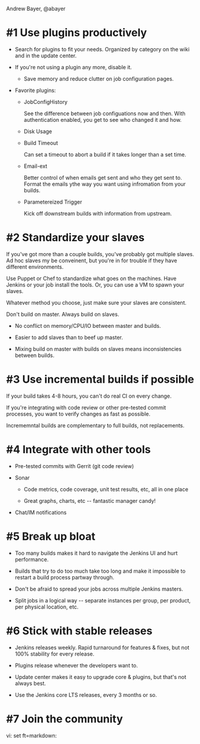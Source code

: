 Andrew Bayer, @abayer

# #1 Use plugins productively

* Search for plugins to fit your needs.  Organized by category on the wiki and in the update center.

* If you're not using a plugin any more, disable it.

    * Save memory and reduce clutter on job configuration pages.

* Favorite plugins:

    * JobConfigHistory

        See the difference between job configuations now and then.
        With authentication enabled, you get to see who changed it
        and how.

    * Disk Usage

    * Build Timeout

        Can set a timeout to abort a build if it takes longer than
        a set time.

    * Email-ext

        Better control of when emails get sent and who they get
        sent to.  Format the emails ythe way you want using infromation
        from your builds.

    * Parametereized Trigger

        Kick off downstream builds with information from upstream.

# #2 Standardize your slaves

If you've got more than a couple builds, you've probably got
multiple slaves.  Ad hoc slaves my be conveinent, but you're
in for trouble if they have different environments.

Use Puppet or Chef to standardize what goes on the machines.  Have
Jenkins or your job install the tools.  Or, you can use a VM to
spawn your slaves.

Whatever method you choose, just make sure your slaves are consistent.

Don't build on master.  Always build on slaves.

* No conflict on memory/CPU/IO between master and builds.

* Easier to add slaves than to beef up master.

* Mixing build on master with builds on slaves means inconsistencies between builds.

# #3 Use incremental builds if possible

If your build takes 4-8 hours, you can't do real CI on every change.

If you're integrating with code review or other pre-tested commit
processes, you want to verify changes as fast as possible.

Incrememntal builds are complementary to full builds, not replacements.

# #4 Integrate with other tools

* Pre-tested commits with Gerrit (git code review)

* Sonar

    * Code metrics, code coverage, unit test results, etc, all in one place

    * Great graphs, charts, etc -- fantastic manager candy!

* Chat/IM notifications

# #5 Break up bloat

* Too many builds makes it hard to navigate the Jenkins UI and hurt
performance.

* Builds that try to do too much take too long and make it impossible
to restart a build process partway through.

* Don't be afraid to spread your jobs across multiple Jenkins masters.

* Split jobs in a logical way -- separate instances per group, per
product, per physical location, etc.

# #6 Stick with stable releases

* Jenkins releases weekly.  Rapid turnaround for features & fixes,
but not 100% stability for every release.

* Plugins release whenever the developers want to.

* Update center makes it easy to upgrade core & plugins, but that's
not always best.

* Use the Jenkins core LTS releases, every 3 months or so.

# #7 Join the community


vi: set ft=markdown:
